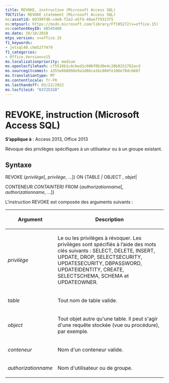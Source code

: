 ```yaml
---
title: REVOKE, instruction (Microsoft Access SQL)
TOCTitle: REVOKE statement (Microsoft Access SQL)
ms:assetid: 69399fd6-c4e8-f2e2-e5f4-48ae779323f5
ms:mtpsurl: https://msdn.microsoft.com/library/Ff195272(v=office.15)
ms:contentKeyID: 48545409
ms.date: 10/18/2018
mtps_version: v=office.15
f1_keywords:
- jetsql40.chm5277479
f1_categories:
- Office.Version=v15
ms.localizationpriority: medium
ms.openlocfilehash: cf5516b1c4cbed1c606f0b30e4c28b8151782acd
ms.sourcegitcommit: a355e6b8898e9a1d66ca1bc808fe106e78dcb68f
ms.translationtype: MT
ms.contentlocale: fr-FR
ms.lasthandoff: 03/22/2022
ms.locfileid: "63725328"
---
```

# <a name="revoke-statement-microsoft-access-sql"></a>REVOKE, instruction (Microsoft Access SQL)

**S’applique à** : Access 2013, Office 2013

Révoque des privilèges spécifiques à un utilisateur ou à un groupe existant.

## <a name="syntax"></a>Syntaxe

REVOKE {*privilège*\[, *privilège*, ...\]} ON {TABLE *|* OBJECT *, objet*|

CONTENEUR *CONTAINTER}* FROM {*authorizationname*\[, *authorizationname*, ...\]}

L'instruction REVOKE est composée des arguments suivants :

<table>
<colgroup>
<col />
<col />
</colgroup>
<thead>
<tr class="header">
<th><p>Argument</p></th>
<th><p>Description</p></th>
</tr>
</thead>
<tbody>
<tr class="odd">
<td><p><em>privilège</em></p></td>
<td><p>Le ou les privilèges à révoquer. Les privilèges sont spécifiés à l’aide des mots clés suivants : SELECT, DELETE, INSERT, UPDATE, DROP, SELECTSECURITY, UPDATESECURITY, DBPASSWORD, UPDATEIDENTITY, CREATE, SELECTSCHEMA, SCHEMA et UPDATEOWNER.</p></td>
</tr>
<tr class="even">
<td><p><em>table</em></p></td>
<td><p>Tout nom de table valide.</p></td>
</tr>
<tr class="odd">
<td><p><em>object</em></p></td>
<td><p>Tout objet autre qu'une table. Il peut s'agir d'une requête stockée (vue ou procédure), par exemple.</p></td>
</tr>
<tr class="even">
<td><p><em>conteneur</em></p></td>
<td><p>Nom d'un conteneur valide.</p></td>
</tr>
<tr class="odd">
<td><p><em>authorizationname</em></p></td>
<td><p>Nom d'utilisateur ou de groupe.</p></td>
</tr>
</tbody>
</table>

